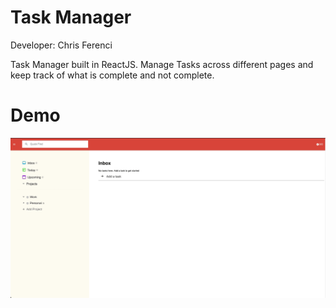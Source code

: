 # Task Manager

Developer: Chris Ferenci

Task Manager built in ReactJS. Manage Tasks across different pages and keep track of what is complete and not complete. 

# Demo
![](https://github.com/chris-ferenci/Task-Manager/blob/main/demo-gif.gif)
